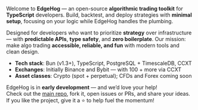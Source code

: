 Welcome to **EdgeHog** — an open-source **algorithmic trading toolkit** for **TypeScript** developers. Build, backtest, and deploy strategies with **minimal setup**, focusing on your logic while EdgeHog handles the plumbing.  

Designed for developers who want to prioritize **strategy** over infrastructure — with **predictable APIs**, **type safety**, and **zero boilerplate**. Our mission: make algo trading **accessible, reliable, and fun** with modern tools and clean design.

- **Tech stack**: Bun (v1.3+), TypeScript, PostgreSQL + TimescaleDB, CCXT  
- **Exchanges**: Initially Binance and Bybit — with 100 + more via CCXT  
- **Asset classes**: Crypto (spot + perpetual); CFDs and Forex coming soon

EdgeHog is in **early development** — and we’d love your help!  
Check out the [main repo](https://github.com/edgehogdev/edgehog), fork it, open issues or PRs, and share your ideas.  
If you like the project, give it a ⭐ to help fuel the momentum!

